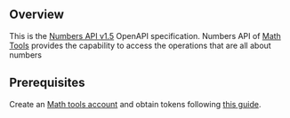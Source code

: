 ## Overview
This is the [Numbers API v1.5](https://math.tools/api/numbers/) OpenAPI specification.   Numbers API of [Math Tools](https://math.tools/) provides the capability to access the operations that are all about numbers
## Prerequisites

 Create an [Math tools account](https://math.tools/) and obtain tokens following [this guide](https://math.tools/api/numbers/).
